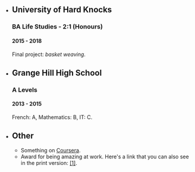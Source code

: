 * ## University of Hard Knocks
  ### BA Life Studies - 2:1 (Honours)
  #### 2015 - 2018
  Final project: *basket weaving*.

* ## Grange Hill High School
  ### A Levels
  #### 2013 - 2015
  French: A, Mathematics: B, IT: C.

* ## Other
  * Something on [Coursera](https://coursera.org).
  * Award for being amazing at work. Here's a link that you can also see in the print
    version: <a href="https://www.example.com" class="cv-url">[1]</a>.
